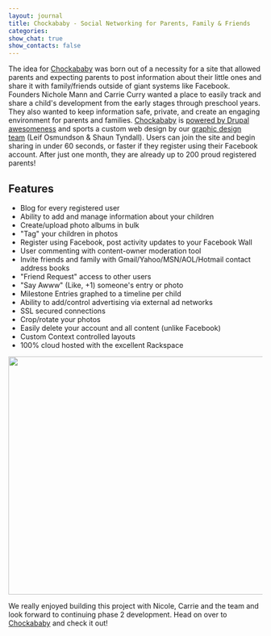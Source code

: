 ```yaml
---
layout: journal
title: Chockababy - Social Networking for Parents, Family & Friends
categories: 
show_chat: true
show_contacts: false
---
```


The idea for <a href="/our-work/chockababy/detail.htm">Chockababy</a> was born out of a necessity for a site that allowed parents and expecting parents to post information about their little ones and share it with family/friends outside of giant systems like Facebook. Founders Nichole Mann and Carrie Curry wanted a place to easily track and share a child&#39;s development from the early stages through preschool years. They also wanted to keep information safe, private, and create an engaging environment for parents and families. <a href="/our-work/chockababy/detail.htm">Chockababy</a> is <a href="/cms/drupal-cms.htm">powered by Drupal awesomeness</a> and sports a custom web design by our <a href="/about/index.htm">graphic design team</a>&nbsp;(Leif Osmundson &amp; Shaun Tyndall). Users can join the site and begin sharing in under 60 seconds, or faster if they register using their Facebook account. After just one month, they are already up to 200 proud registered parents! <h2>Features</h2><ul><li>Blog for every registered user</li><li>Ability to add and manage information about your children</li><li>Create/upload photo albums in bulk</li><li>&quot;Tag&quot; your children in photos</li><li>Register using Facebook, post activity updates to your Facebook Wall</li><li>User commenting with content-owner moderation tool</li><li>Invite friends and family with Gmail/Yahoo/MSN/AOL/Hotmail contact address books</li><li>&quot;Friend Request&quot; access to other users</li><li>&quot;Say Awww&quot; (Like, +1) someone&#39;s entry or photo</li><li>Milestone Entries graphed to a timeline per child</li><li>Ability to add/control advertising via external ad networks</li><li>SSL secured connections</li><li>Crop/rotate your photos</li><li>Easily delete your account and all content (unlike Facebook)</li><li>Custom Context controlled layouts</li><li>100% cloud hosted with the excellent Rackspace</li></ul><p style="text-align: center; "><a href="http://www.chockababy.com" target="_blank"><img alt="" src="/sites/default/files/chockababy-post.jpg" style="width: 605px; height: 472px; " /></a> <p style="text-align: left; ">We really enjoyed building this project with Nicole, Carrie and the team and look forward to continuing phase 2 development. Head on over to <a href="http://www.chockababy.com" target="_blank">Chockababy</a> and check it out!